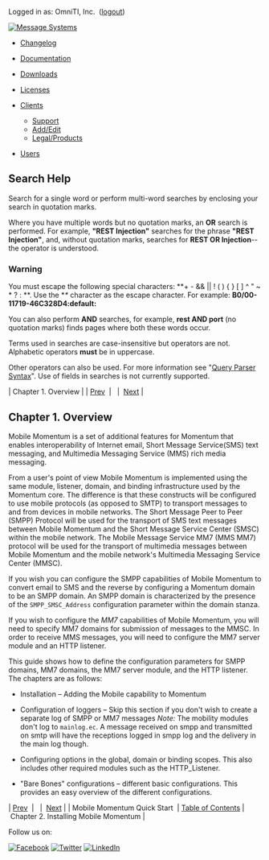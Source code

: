 Logged in as: OmniTI, Inc.  ([logout](https://support.messagesystems.com/logout.php))

[![Message Systems](https://support.messagesystems.com/images/ms-white205.png)](https://support.messagesystems.com/start.php) 

*   [Changelog](https://support.messagesystems.com/start.php?show=changelog)
*   [Documentation](https://support.messagesystems.com/docs/)
*   [Downloads](https://support.messagesystems.com/start.php)

*   [Licenses](https://support.messagesystems.com/license_summary.php)
*   <a href="">Clients</a>
    *   [Support](https://support.messagesystems.com/cs.php)
    *   [Add/Edit](https://support.messagesystems.com/edit_client.php)
    *   [Legal/Products](https://support.messagesystems.com/edit_products.php)
*   [Users](https://support.messagesystems.com/edit_customer.php)

## Search Help

Search for a single word or perform multi-word searches by enclosing your search in quotation marks.

Where you have multiple words but no quotation marks, an **OR** search is performed. For example, **"REST Injection"** searches for the phrase **"REST Injection"**, and, without quotation marks, searches for **REST OR Injection**--the operator is understood.

### Warning

You must escape the following special characters: **+ - && || ! ( ) { } [ ] ^ " ~ * ? : \**. Use the **\** character as the escape character. For example: **B0/00-11719-46C328D4\:default\:**

You can also perform **AND** searches, for example, **rest AND port** (no quotation marks) finds pages where both these words occur.

Terms used in searches are case-insensitive but operators are not. Alphabetic operators **must** be in uppercase.

Other operators can also be used. For more information see "[Query Parser Syntax](https://lucene.apache.org/core/old_versioned_docs/versions/3_0_0/queryparsersyntax.html)". Use of fields in searches is not currently supported.

| Chapter 1. Overview |
| [Prev](index.php)  |   |  [Next](quickmob.installing.php) |

## Chapter 1. Overview

Mobile Momentum is a set of additional features for Momentum that enables interoperability of Internet email, Short Message Service(SMS) text messaging, and Multimedia Messaging Service (MMS) rich media messaging.

From a user's point of view Mobile Momentum is implemented using the same module, listener, domain, and binding infrastructure used by the Momentum core. The difference is that these constructs will be configured to use mobile protocols (as opposed to SMTP) to transport messages to and from devices in mobile networks. The Short Message Peer to Peer (SMPP) Protocol will be used for the transport of SMS text messages between Mobile Momentum and the Short Message Service Center (SMSC) within the mobile network. The Mobile Message Service MM7 (MMS MM7) protocol will be used for the transport of multimedia messages between Mobile Momentum and the mobile network's Multimedia Messaging Service Center (MMSC).

If you wish you can configure the SMPP capabilities of Mobile Momentum to convert email to SMS and the reverse by configuring a Momentum domain to be an SMPP domain. An SMPP domain is characterized by the presence of the `SMPP_SMSC_Address` configuration parameter within the domain stanza.

If you wish to configure the *MM7* capabilities of Mobile Momentum, you will need to specify MM7 domains for submission of messages to the MMSC. In order to receive MMS messages, you will need to configure the MM7 server module and an HTTP listener.

This guide shows how to define the configuration parameters for SMPP domains, MM7 domains, the MM7 server module, and the HTTP listener. The chapters are as follows:

*   Installation – Adding the Mobile capability to Momentum

*   Configuration of loggers – Skip this section if you don't wish to create a separate log of SMPP or MM7 messages *Note:* The mobility modules don't log to `mainlog.ec`. A message received on smpp and transmitted on smtp will have the receptions logged in smpp log and the delivery in the main log though.

*   Configuring options in the global, domain or binding scopes. This also includes other required modules such as the HTTP_Listener.

*   "Bare Bones" configurations – different basic configurations. This provides an easy overview of the different configurations.

| [Prev](index.php)  |   |  [Next](quickmob.installing.php) |
| Mobile Momentum Quick Start  | [Table of Contents](index.php) |  Chapter 2. Installing Mobile Momentum |

Follow us on:

[![Facebook](https://support.messagesystems.com/images/icon-facebook.png)](http://www.facebook.com/messagesystems) [![Twitter](https://support.messagesystems.com/images/icon-twitter.png)](http://twitter.com/#!/MessageSystems) [![LinkedIn](https://support.messagesystems.com/images/icon-linkedin.png)](http://www.linkedin.com/company/message-systems)